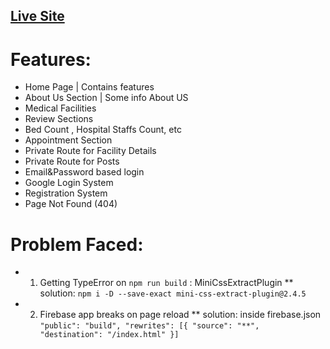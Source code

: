 ## [Live Site](https://restorehealth-bd.web.app/)

# Features:
* Home Page | Contains features
* About Us Section | Some info About US
* Medical Facilities
* Review Sections
* Bed Count , Hospital Staffs Count, etc
* Appointment Section
* Private Route for Facility Details
* Private Route for Posts
* Email&Password based login
* Google Login System
* Registration System
* Page Not Found (404)


# Problem Faced:
* 1) Getting TypeError on `npm run build` : MiniCssExtractPlugin
	** solution: `npm i -D --save-exact mini-css-extract-plugin@2.4.5`

* 2) Firebase app breaks on page reload
	** solution: inside firebase.json `
		"public": "build",
		"rewrites": [{
			"source": "**",
			"destination": "/index.html"
		}]
	`
